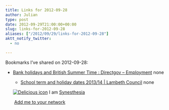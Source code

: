 ```yaml
---
title: Links for 2012-09-28
author: Julian
type: post
date: 2012-09-29T21:00:00+00:00
slug: links-for-2012-09-28 
aliases: ["/2012/09/29/links-for-2012-09-28"]
aktt_notify_twitter:
  - no

---
```

Bookmarks I&#8217;ve shared on 2012-09-28:

  * [Bank holidays and British Summer Time : Directgov &#8211; Employment][1] 
    none</li> 
    
      * [School term and holiday dates 2013/14 | Lambeth Council][2] 
        none</li> </ul> 
        
        <p class="deliciouslink">
          <a href="https://del.icio.us/synesthesia" title="See all my bookmarks on del.icio.us"><img src="https://www.synesthesia.co.uk/images/deliciousicon.jpg" alt="Delicious icon" /></a>&nbsp;I am <a href="https://del.icio.us/synesthesia" title="See all my bookmarks on del.icio.us">Synesthesia</a>
        </p>
        
        <p class="deliciouslink">
          <a href="https://del.icio.us/network?add=synesthesia" title="Add me to your del.icio.us network"><img src="https://www.synesthesia.co.uk/images/add.gif" alt="" /></a>&nbsp;<a href="https://del.icio.us/network?add=synesthesia" title="Add me to your del.icio.us network">Add me to your network</a>
        </p>

 [1]: https://www.direct.gov.uk/en/Employment/Employees/Timeoffandholidays/DG_073741
 [2]: https://www.lambeth.gov.uk/Services/EducationLearning/SchoolsColleges/SchoolTermHolidayDates201314.htm